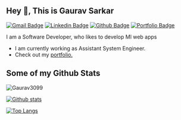 <!-- # Hi there 👋 I am Gaurav sarkar -->

<!--
**Gaurav3099/Gaurav3099** is a ✨ _special_ ✨ repository because its `README.md` (this file) appears on your GitHub profile.

Here are some ideas to get you started:

- 🔭 I’m currently working on ...
- 🌱 I’m currently learning ...
- 👯 I’m looking to collaborate on ...
- 🤔 I’m looking for help with ...
- 💬 Ask me about ...
- 📫 How to reach me: ...
- 😄 Pronouns: ...
- ⚡ Fun fact: ...
-->
## Hey 👋, This is Gaurav Sarkar
[![Gmail Badge](https://img.shields.io/badge/-Gmail-c14438?style=flat&logo=Gmail&logoColor=white&link=mailto:gaurav.sarkar830@gmail.com)](mailto:gaurav.sarkar830@gmail.com) 
[![Linkedin Badge](https://img.shields.io/badge/-linkedin-0072b1?style=flat&logo=Linkedin&logoColor=white&link=https://www.linkedin.com/in/linkedin.com/in/sarkargaurav/)](https://www.linkedin.com/in/sarkar-gaurav/) 
[![Github Badge](https://img.shields.io/badge/-GitHub-grey?style=flat&logo=github&logoColor=white&link=https://github.com/Gaurav3099/)](https://www.github.com/Gaurav3099/) [![Portfolio Badge](https://img.shields.io/badge/portfolio-web-blue?style=flat&link=https://gaurav-sarkar.netlify.app//)](https://gaurav-sarkar.netlify.app//) <p align='left'>I am a Software Developer, who likes to develop Ml web apps</p>

<ul>
<li>I am currently working as Assistant System Engineer.</li>
  <li>Check out my <a href="https://gaurav-sarkar.netlify.app/" target="_blank">portfolio.</a></li>
</ul>


## Some of my Github Stats
<p align=left> <img src=https://komarev.com/ghpvc/?username=Gaurav3099 alt=Gaurav3099 /> </p>

[![Github stats](https://github-readme-stats.vercel.app/api?username=Gaurav3099&show_icons=true&include_all_commits=true)](https://github.com/Gaurav3099/github-readme-stats)

<!-- ![Anurag's GitHub stats](https://github-readme-stats.vercel.app/api?username=Gaurav3099&show_icons=true&theme=transparent) -->
[![Top Langs](https://github-readme-stats.vercel.app/api/top-langs/?username=Gaurav3099&layout=compact)](https://github.com/Gaurav3099/github-readme-stats)


